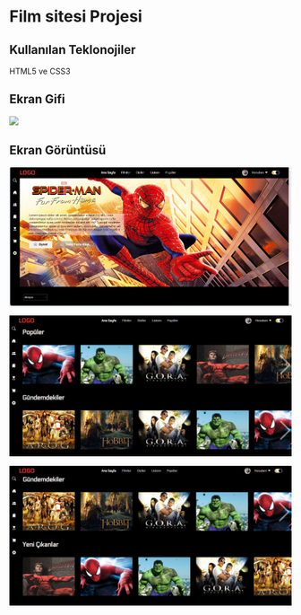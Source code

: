 <h1>Film sitesi Projesi</h1>

<h2>Kullanılan Teklonojiler</h2>

HTML5 ve CSS3

<h2>Ekran Gifi</h2>

![](screen.gif)

<h2>Ekran Görüntüsü</h2>

![](Ekran1.png)

![](Ekran2.png)

![](Ekran3.png)

